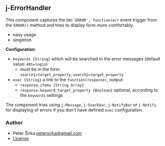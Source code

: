 ## j-ErrorHandler

This component captures the `ON('ERROR', function(err` event trigger from the `ERROR()` method and tries to display form more comfortably.

- easy usage
- singleton

__Configuration__:

- `keywords {String}` which will be searched in the error messages (default value: `401=login`)
	- must be in the form `search1=target_property,search2=target_property`
- `exec {String}` a link to the `function(response)`, output:
	- `response.items {String Array}`
	- `response.keyword_target_property {Boolean}` optional, according to the `keywords` settings

The component tries using `j-Message`, `j-Snackbar`, `j-NotifyBar` or `j-Notify` for displaying of errors if you don't have defined `exec` configuration.

### Author

- Peter Širka <petersirka@gmail.com>
- [License](https://www.totaljs.com/license/)